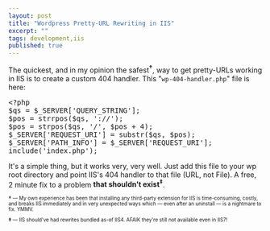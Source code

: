```yaml
---
layout: post
title: "Wordpress Pretty-URL Rewriting in IIS"
excerpt: ""
tags: development,iis
published: true
---
```


<p>The quickest, and in my opinion the safest<sup><a href="#footnote-1" style="text-decoration: none; font-weight: bold;">&#8224;</a></sup>, way to get pretty-URLs working in IIS is to create a custom 404 handler. This "<code>wp-404-handler.php</code>" file is here:</p> 

<p><pre>
&lt;?php
$qs = $_SERVER['QUERY_STRING'];
$pos = strrpos($qs, '://');
$pos = strpos($qs, '/', $pos + 4);
$_SERVER['REQUEST_URI'] = substr($qs, $pos);
$_SERVER['PATH_INFO'] = $_SERVER['REQUEST_URI'];
include('index.php');
</pre></p>

<p>It's a simple thing, but it works very, very well. Just add this file to your wp root directory and point IIS's 404 handler to that file (URL, not File). A free, 2 minute fix to a problem <strong>that shouldn't exist<sup><a href="#footnote-2" style="text-decoration: none; font-weight: bold;">&#8225;</a></sup></strong>.</p>

<p style="font-size: .7em;" id="footnote-1"><strong>&#8224;</strong> &#8213; My own experience has been that installing any third-party extension for IIS is time-consuming, costly, and breaks IIS immediately and in very unexpected ways which &#8212; even after an uninstall &#8212; is a nightmare to fix. YMMV.</p>

<p style="font-size: .7em;" id="footnote-2"><strong>&#8225;</strong> &#8213; IIS should've had rewrites bundled as-of IIS4. AFAIK they're still not available even in IIS7!</p>
